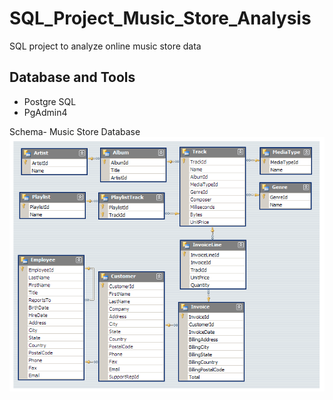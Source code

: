 # SQL_Project_Music_Store_Analysis
SQL project to analyze online music store data

## Database and Tools
* Postgre SQL
* PgAdmin4

Schema- Music Store Database  
![MusicDatabaseSchema](https://github.com/SudipRuidas/SQL_Music_Store_Analysis-main/blob/master/MusicDatabaseSchema.png?raw=true "Schema")

